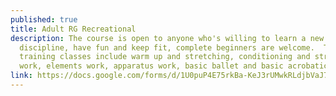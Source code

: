 ```yaml
---
published: true
title: Adult RG Recreational
description: The course is open to anyone who's willing to learn a new
  discipline, have fun and keep fit, complete beginners are welcome.  The
  training classes include warm up and stretching, conditioning and strength
  work, elements work, apparatus work, basic ballet and basic acrobatic.
link: https://docs.google.com/forms/d/1U0puP4E75rkBa-KeJ3rUMwkRLdjbVaJ7d_M98h1krO8
---
```

